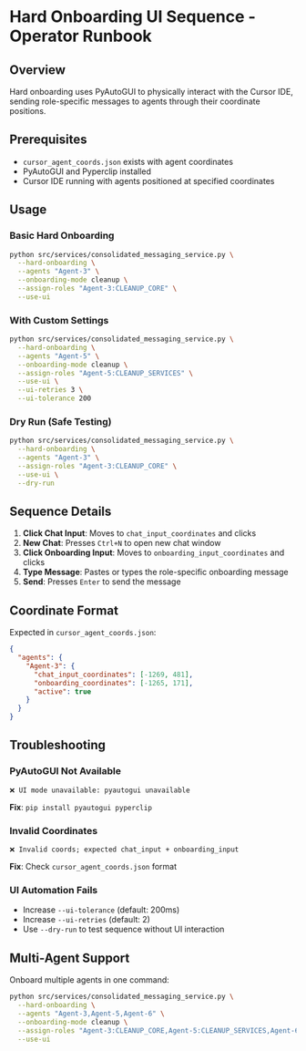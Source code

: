 # Hard Onboarding UI Sequence - Operator Runbook

## Overview
Hard onboarding uses PyAutoGUI to physically interact with the Cursor IDE, sending role-specific messages to agents through their coordinate positions.

## Prerequisites
- `cursor_agent_coords.json` exists with agent coordinates
- PyAutoGUI and Pyperclip installed
- Cursor IDE running with agents positioned at specified coordinates

## Usage

### Basic Hard Onboarding
```bash
python src/services/consolidated_messaging_service.py \
  --hard-onboarding \
  --agents "Agent-3" \
  --onboarding-mode cleanup \
  --assign-roles "Agent-3:CLEANUP_CORE" \
  --use-ui
```

### With Custom Settings
```bash
python src/services/consolidated_messaging_service.py \
  --hard-onboarding \
  --agents "Agent-5" \
  --onboarding-mode cleanup \
  --assign-roles "Agent-5:CLEANUP_SERVICES" \
  --use-ui \
  --ui-retries 3 \
  --ui-tolerance 200
```

### Dry Run (Safe Testing)
```bash
python src/services/consolidated_messaging_service.py \
  --hard-onboarding \
  --agents "Agent-3" \
  --assign-roles "Agent-3:CLEANUP_CORE" \
  --use-ui \
  --dry-run
```

## Sequence Details

1. **Click Chat Input**: Moves to `chat_input_coordinates` and clicks
2. **New Chat**: Presses `Ctrl+N` to open new chat window
3. **Click Onboarding Input**: Moves to `onboarding_input_coordinates` and clicks
4. **Type Message**: Pastes or types the role-specific onboarding message
5. **Send**: Presses `Enter` to send the message

## Coordinate Format

Expected in `cursor_agent_coords.json`:
```json
{
  "agents": {
    "Agent-3": {
      "chat_input_coordinates": [-1269, 481],
      "onboarding_coordinates": [-1265, 171],
      "active": true
    }
  }
}
```

## Troubleshooting

### PyAutoGUI Not Available
```
❌ UI mode unavailable: pyautogui unavailable
```
**Fix**: `pip install pyautogui pyperclip`

### Invalid Coordinates
```
❌ Invalid coords; expected chat_input + onboarding_input
```
**Fix**: Check `cursor_agent_coords.json` format

### UI Automation Fails
- Increase `--ui-tolerance` (default: 200ms)
- Increase `--ui-retries` (default: 2)
- Use `--dry-run` to test sequence without UI interaction

## Multi-Agent Support

Onboard multiple agents in one command:
```bash
python src/services/consolidated_messaging_service.py \
  --hard-onboarding \
  --agents "Agent-3,Agent-5,Agent-6" \
  --onboarding-mode cleanup \
  --assign-roles "Agent-3:CLEANUP_CORE,Agent-5:CLEANUP_SERVICES,Agent-6:SOLID" \
  --use-ui
```
